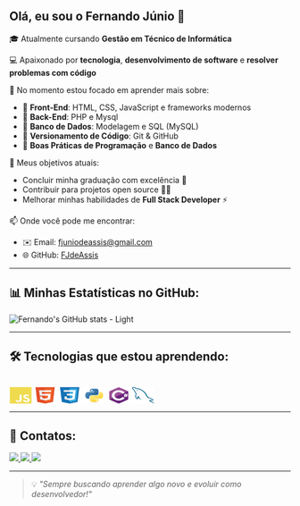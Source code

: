 ## Olá, eu sou o Fernando Júnio 👋

🎓 Atualmente cursando **Gestão em Técnico de Informática**

💻 Apaixonado por **tecnologia**, **desenvolvimento de software** e **resolver problemas com código**

🌱 No momento estou focado em aprender mais sobre:

- 🔸 **Front-End**: HTML, CSS, JavaScript e frameworks modernos
- 🔸 **Back-End**: PHP e Mysql
- 🔸 **Banco de Dados**: Modelagem e SQL (MySQL)
- 🔸 **Versionamento de Código**: Git & GitHub
- 🔸 **Boas Práticas de Programação** e **Banco de Dados**

🚀 Meus objetivos atuais:

- Concluir minha graduação com excelência 🎯
- Contribuir para projetos open source 🧑‍💻
- Melhorar minhas habilidades de **Full Stack Developer** ⚡

📫 Onde você pode me encontrar:

- ✉️ Email: fjuniodeassis@gmail.com
- 🌐 GitHub: [FJdeAssis](https://github.com/FJdeAssis)

---

## 📊 Minhas Estatísticas no GitHub:
![Fernando's GitHub stats - Light](https://github-readme-stats.vercel.app/api?username=FJdeAssis&show_icons=true&theme=default#gh-light-mode-only)  

---

## 🛠️ Tecnologias que estou aprendendo:

<div style="display: inline_block"><br>
  <img align="center" alt="Fernando-Js" height="30" width="40" src="https://raw.githubusercontent.com/devicons/devicon/master/icons/javascript/javascript-plain.svg">
  <img align="center" alt="Fernando-HTML" height="30" width="40" src="https://raw.githubusercontent.com/devicons/devicon/master/icons/html5/html5-original.svg">
  <img align="center" alt="Fernando-CSS" height="30" width="40" src="https://raw.githubusercontent.com/devicons/devicon/master/icons/css3/css3-original.svg">
  <img align="center" alt="Fernando-Python" height="30" width="40" src="https://raw.githubusercontent.com/devicons/devicon/master/icons/python/python-original.svg">
  <img align="center" alt="Fernando-Csharp" height="30" width="40" src="https://raw.githubusercontent.com/devicons/devicon/master/icons/csharp/csharp-original.svg">
  <img align="center" alt="Fernando-MySQL" height="30" width="40" src="https://raw.githubusercontent.com/devicons/devicon/master/icons/mysql/mysql-original.svg">
</div>

---

## 📱 Contatos:

<div> 
  <a href="https://instagram.com/fjuniodeassis" target="_blank">
    <img src="https://img.shields.io/badge/-Instagram-%23E4405F?style=for-the-badge&logo=instagram&logoColor=white" target="_blank">
  </a>
  <a href="mailto:fjuniodeassis@gmail.com">
    <img src="https://img.shields.io/badge/-Gmail-%23333?style=for-the-badge&logo=gmail&logoColor=white" target="_blank">
  </a>
  <a href="https://www.linkedin.com/in/fernando-junio/" target="_blank">
    <img src="https://img.shields.io/badge/-LinkedIn-%230077B5?style=for-the-badge&logo=linkedin&logoColor=white" target="_blank">
  </a>  
</div>

---

> 💡 *"Sempre buscando aprender algo novo e evoluir como desenvolvedor!"*
